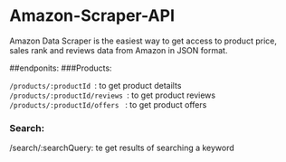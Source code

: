 # Amazon-Scraper-API
Amazon Data Scraper is the easiest way to get access to product price, sales rank and reviews data from Amazon in JSON format.

##endponits:
###Products:

`/products/:productId `: to get product detailts 
`/products/:productId/reviews `: to get product reviews
`/products/:productId/offers ` : to get product offers 

### Search:
/search/:searchQuery: te get results of searching a keyword 


